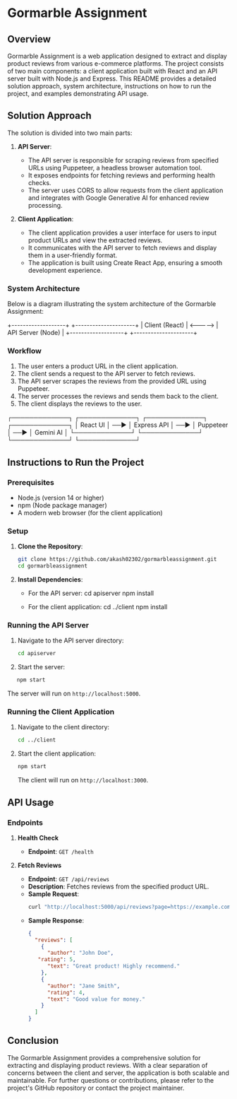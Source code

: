 # Gormarble Assignment

## Overview

Gormarble Assignment is a web application designed to extract and display product reviews from various e-commerce platforms. The project consists of two main components: a client application built with React and an API server built with Node.js and Express. This README provides a detailed solution approach, system architecture, instructions on how to run the project, and examples demonstrating API usage.

## Solution Approach

The solution is divided into two main parts:

1. **API Server**: 
   - The API server is responsible for scraping reviews from specified URLs using Puppeteer, a headless browser automation tool. 
   - It exposes endpoints for fetching reviews and performing health checks.
   - The server uses CORS to allow requests from the client application and integrates with Google Generative AI for enhanced review processing.

2. **Client Application**: 
   - The client application provides a user interface for users to input product URLs and view the extracted reviews.
   - It communicates with the API server to fetch reviews and display them in a user-friendly format.
   - The application is built using Create React App, ensuring a smooth development experience.

### System Architecture

Below is a diagram illustrating the system architecture of the Gormarble Assignment:

+-------------------+ +---------------------+
| Client (React) | <-----> | API Server (Node) |
+-------------------+ +---------------------+

### Workflow

1. The user enters a product URL in the client application.
2. The client sends a request to the API server to fetch reviews.
3. The API server scrapes the reviews from the provided URL using Puppeteer.
4. The server processes the reviews and sends them back to the client.
5. The client displays the reviews to the user.

┌─────────────┐     ┌─────────────┐     ┌─────────────┐     ┌─────────────┐
│  React UI   │ ──► │ Express API │ ──► │  Puppeteer  │ ──► │ Gemini AI   │
└─────────────┘     └─────────────┘     └─────────────┘     └─────────────┘

## Instructions to Run the Project

### Prerequisites

- Node.js (version 14 or higher)
- npm (Node package manager)
- A modern web browser (for the client application)

### Setup

1. **Clone the Repository**:
   ```bash
   git clone https://github.com/akash02302/gormarbleassignment.git
   cd gormarbleassignment
   ```

2. **Install Dependencies**:
   - For the API server:
     cd apiserver
     npm install

   - For the client application:
     cd ../client
     npm install

### Running the API Server

1. Navigate to the API server directory:
   ```bash
   cd apiserver
   ```

2. Start the server:

```bash
   npm start
   ```

   The server will run on `http://localhost:5000`.

### Running the Client Application

1. Navigate to the client directory:
   ```bash
   cd ../client
   ```

2. Start the client application:
   ```bash
   npm start
   ```

   The client will run on `http://localhost:3000`.

## API Usage

### Endpoints

1. **Health Check**
   - **Endpoint**: `GET /health`

2. **Fetch Reviews**
   - **Endpoint**: `GET /api/reviews`
   - **Description**: Fetches reviews from the specified product URL.
   - **Sample Request**:
     ```bash
     curl "http://localhost:5000/api/reviews?page=https://example.com/product"
     ```
   - **Sample Response**:
     ```json
     {
       "reviews": [
         {
           "author": "John Doe",
        "rating": 5,
           "text": "Great product! Highly recommend."
         },
         {
           "author": "Jane Smith",
           "rating": 4,
           "text": "Good value for money."
         }
       ]
     }
     ```

## Conclusion

The Gormarble Assignment provides a comprehensive solution for extracting and displaying product reviews. With a clear separation of concerns between the client and server, the application is both scalable and maintainable. For further questions or contributions, please refer to the project's GitHub repository or contact the project maintainer.
